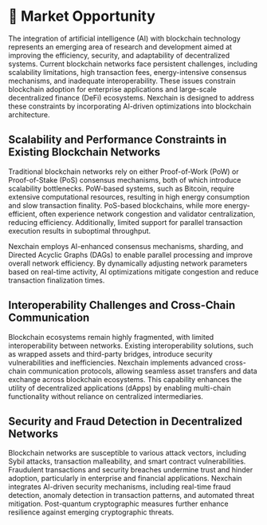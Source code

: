 # 🎯 Market Opportunity
The integration of artificial intelligence (AI) with blockchain technology represents an emerging area of research and development aimed at improving the efficiency, security, and adaptability of decentralized systems. Current blockchain networks face persistent challenges, including scalability limitations, high transaction fees, energy-intensive consensus mechanisms, and inadequate interoperability. These issues constrain blockchain adoption for enterprise applications and large-scale decentralized finance (DeFi) ecosystems. Nexchain is designed to address these constraints by incorporating AI-driven optimizations into blockchain architecture.

## Scalability and Performance Constraints in Existing Blockchain Networks
Traditional blockchain networks rely on either Proof-of-Work (PoW) or Proof-of-Stake (PoS) consensus mechanisms, both of which introduce scalability bottlenecks. PoW-based systems, such as Bitcoin, require extensive computational resources, resulting in high energy consumption and slow transaction finality. PoS-based blockchains, while more energy-efficient, often experience network congestion and validator centralization, reducing efficiency. Additionally, limited support for parallel transaction execution results in suboptimal throughput.

Nexchain employs AI-enhanced consensus mechanisms, sharding, and Directed Acyclic Graphs (DAGs) to enable parallel processing and improve overall network efficiency. By dynamically adjusting network parameters based on real-time activity, AI optimizations mitigate congestion and reduce transaction finalization times.

## Interoperability Challenges and Cross-Chain Communication
Blockchain ecosystems remain highly fragmented, with limited interoperability between networks. Existing interoperability solutions, such as wrapped assets and third-party bridges, introduce security vulnerabilities and inefficiencies. Nexchain implements advanced cross-chain communication protocols, allowing seamless asset transfers and data exchange across blockchain ecosystems. This capability enhances the utility of decentralized applications (dApps) by enabling multi-chain functionality without reliance on centralized intermediaries.

## Security and Fraud Detection in Decentralized Networks
Blockchain networks are susceptible to various attack vectors, including Sybil attacks, transaction malleability, and smart contract vulnerabilities. Fraudulent transactions and security breaches undermine trust and hinder adoption, particularly in enterprise and financial applications. Nexchain integrates AI-driven security mechanisms, including real-time fraud detection, anomaly detection in transaction patterns, and automated threat mitigation. Post-quantum cryptographic measures further enhance resilience against emerging cryptographic threats.